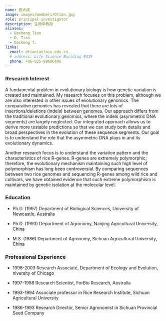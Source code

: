 ```yaml
---
name: 田大成
image: images/members/Dtian.jpg
role: principal-investigator
description: 生物学教授
aliases:
  - Dacheng Tian
  - D. Tian
  - Dacheng T.
links:
  email: dtian(at)nju.edu.cn
  # address: Life Science Building B419
  phone: +86-025-89686406
---
```


### Research Interest

A fundamental problem in evolutionary biology is how genetic variation is created and maintained. My research focuses on this problem, although we are also interested in other issues of evolutionary genomics. The comparative genomics has revealed that there are lots of insertions/deletions (indels) between genomes. Our approach differs from the traditional evolutionary genomics, where the indels (asymmetric DNA segments) are largely neglected. Our integrated approach allows us to derive more testable predictions so that we can study both details and broad perspectives in the evolution of these sequence segments. Our goal is to understand the role that the asymmetric DNA plays in and its evolutionary dynamics. 

Another research focus is to understand the variation pattern and the characteristics of rice R-genes. R-genes are extremely polymorphic; therefore, the evolutionary mechanism maintaining such high level of polymorphism has long been controversial. By comparing sequences between two rice genomes and sequencing R-genes among wild rice and cultivars, we have obtained evidence that such extreme polymorphism is maintained by genetic isolation at the molecular level.  

### Education


- Ph.D. (1997) Department of Biological Sciences, University of Newcastle, Australia

- Ph.D. (1993) Department of Agronomy, Nanjing Agricultural University, China

- M.S. (1986) Department of Agronomy, Sichuan Agricultural University, China

### Professional Experience

- 1998-2003 Research Associate, Department of Ecology and Evolution, niversity of Chicago

- 1997-1998 Research Scientist, ForBio Research, Australia

- 1993-1994 Associate professor in Rice Research Institute, Sichuan Agricultural University

- 1986-1993 Research Director, Senior Agronomist in Sichuan Provincial Seed Company
